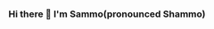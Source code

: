 ### Hi there 👋 I'm Sammo(pronounced Shammo)

<!--
**DarkGreenSky32x32/darkGreensky32x32** is a ✨ _special_ ✨ repository because its `README.md` (this file) appears on your GitHub profile.





